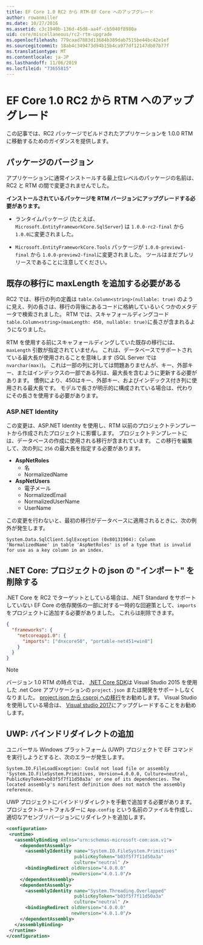 ```yaml
---
title: EF Core 1.0 RC2 から RTM-EF Core へのアップグレード
author: rowanmiller
ms.date: 10/27/2016
ms.assetid: c3c1940b-136d-45d8-aa4f-cb5040f8980a
uid: core/miscellaneous/rc2-rtm-upgrade
ms.openlocfilehash: 779caad7883d13684b389dab7515be44bc42e1ef
ms.sourcegitcommit: 18ab4c349473d94b15b4ca977df12147db07b77f
ms.translationtype: MT
ms.contentlocale: ja-JP
ms.lasthandoff: 11/06/2019
ms.locfileid: "73655815"
---
```

# <a name="upgrading-from-ef-core-10-rc2-to-rtm"></a>EF Core 1.0 RC2 から RTM へのアップグレード

この記事では、RC2 パッケージでビルドされたアプリケーションを 1.0.0 RTM に移動するためのガイダンスを提供します。

## <a name="package-versions"></a>パッケージのバージョン

アプリケーションに通常インストールする最上位レベルのパッケージの名前は、RC2 と RTM の間で変更されませんでした。

**インストールされているパッケージを RTM バージョンにアップグレードする必要があります。**

* ランタイムパッケージ (たとえば、`Microsoft.EntityFrameworkCore.SqlServer`) は `1.0.0-rc2-final` から `1.0.0`に変更されました。

* `Microsoft.EntityFrameworkCore.Tools` パッケージが `1.0.0-preview1-final` から `1.0.0-preview2-final`に変更されました。 ツールはまだプレリリースであることに注意してください。

## <a name="existing-migrations-may-need-maxlength-added"></a>既存の移行に maxLength を追加する必要がある

RC2 では、移行の列の定義は `table.Column<string>(nullable: true)` のように見え、列の長さは、移行の背後にあるコードに格納しているいくつかのメタデータで検索されました。 RTM では、スキャフォールディングコード `table.Column<string>(maxLength: 450, nullable: true)`に長さが含まれるようになりました。

RTM を使用する前にスキャフォールディングしていた既存の移行には、`maxLength` 引数が指定されていません。 これは、データベースでサポートされている最大長が使用されることを意味します (SQL Server では`nvarchar(max)`)。 これは一部の列に対しては問題ありませんが、キー、外部キー、またはインデックスの一部である列は、最大長を含むように更新する必要があります。 慣例により、450はキー、外部キー、およびインデックス付き列に使用される最大長です。 モデルで長さが明示的に構成されている場合は、代わりにその長さを使用する必要があります。

### <a name="aspnet-identity"></a>ASP.NET Identity

この変更は、ASP.NET Identity を使用し、RTM 以前のプロジェクトテンプレートから作成されたプロジェクトに影響します。 プロジェクトテンプレートには、データベースの作成に使用される移行が含まれています。 この移行を編集して、次の列に `256` の最大長を指定する必要があります。

* **AspNetRoles**
  * 名
  * NormalizedName
* **AspNetUsers**
  * 電子メール
  * NormalizedEmail
  * NormalizedUserName
  * UserName

この変更を行わないと、最初の移行がデータベースに適用されるときに、次の例外が発生します。

``` Console
System.Data.SqlClient.SqlException (0x80131904): Column 'NormalizedName' in table 'AspNetRoles' is of a type that is invalid for use as a key column in an index.
```

## <a name="net-core-remove-imports-in-projectjson"></a>.NET Core: プロジェクトの json の "インポート" を削除する

.NET Core を RC2 でターゲットとしている場合は、.NET Standard をサポートしていない EF Core の依存関係の一部に対する一時的な回避策として、`imports` をプロジェクトに追加する必要がありました。 これらは削除できます。

``` json
{
  "frameworks": {
    "netcoreapp1.0": {
      "imports": ["dnxcore50", "portable-net451+win8"]
    }
  }
}
```

> [!NOTE]  
> バージョン 1.0 RTM の時点では、 [.NET Core SDK](https://www.microsoft.com/net/download/core)は Visual Studio 2015 を使用した .net Core アプリケーションの `project.json` または開発をサポートしなくなりました。 [project.json から csproj への移行](https://docs.microsoft.com/dotnet/articles/core/migration/)をお勧めします。 Visual Studio を使用している場合は、 [Visual studio 2017](https://www.visualstudio.com/downloads/)にアップグレードすることをお勧めします。

## <a name="uwp-add-binding-redirects"></a>UWP: バインドリダイレクトの追加

ユニバーサル Windows プラットフォーム (UWP) プロジェクトで EF コマンドを実行しようとすると、次のエラーが発生します。

```output
System.IO.FileLoadException: Could not load file or assembly 'System.IO.FileSystem.Primitives, Version=4.0.0.0, Culture=neutral, PublicKeyToken=b03f5f7f11d50a3a' or one of its dependencies. The located assembly's manifest definition does not match the assembly reference.
```

UWP プロジェクトにバインドリダイレクトを手動で追加する必要があります。 プロジェクトルートフォルダーに `App.config` という名前のファイルを作成し、適切なアセンブリバージョンにリダイレクトを追加します。

```xml
<configuration>
 <runtime>
   <assemblyBinding xmlns="urn:schemas-microsoft-com:asm.v1">
     <dependentAssembly>
       <assemblyIdentity name="System.IO.FileSystem.Primitives"
                         publicKeyToken="b03f5f7f11d50a3a"
                         culture="neutral" />
       <bindingRedirect oldVersion="4.0.0.0"
                        newVersion="4.0.1.0"/>
     </dependentAssembly>
     <dependentAssembly>
       <assemblyIdentity name="System.Threading.Overlapped"
                         publicKeyToken="b03f5f7f11d50a3a"
                         culture="neutral" />
       <bindingRedirect oldVersion="4.0.0.0"
                        newVersion="4.0.1.0"/>
     </dependentAssembly>
   </assemblyBinding>
 </runtime>
</configuration>
```
